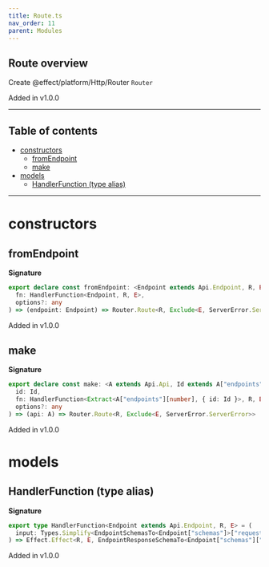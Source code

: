 ```yaml
---
title: Route.ts
nav_order: 11
parent: Modules
---
```


## Route overview

Create @effect/platform/Http/Router `Router`

Added in v1.0.0

---

<h2 class="text-delta">Table of contents</h2>

- [constructors](#constructors)
  - [fromEndpoint](#fromendpoint)
  - [make](#make)
- [models](#models)
  - [HandlerFunction (type alias)](#handlerfunction-type-alias)

---

# constructors

## fromEndpoint

**Signature**

```ts
export declare const fromEndpoint: <Endpoint extends Api.Endpoint, R, E>(
  fn: HandlerFunction<Endpoint, R, E>,
  options?: any
) => (endpoint: Endpoint) => Router.Route<R, Exclude<E, ServerError.ServerError>>
```

Added in v1.0.0

## make

**Signature**

```ts
export declare const make: <A extends Api.Api, Id extends A["endpoints"][number]["id"], R, E>(
  id: Id,
  fn: HandlerFunction<Extract<A["endpoints"][number], { id: Id }>, R, E>,
  options?: any
) => (api: A) => Router.Route<R, Exclude<E, ServerError.ServerError>>
```

Added in v1.0.0

# models

## HandlerFunction (type alias)

**Signature**

```ts
export type HandlerFunction<Endpoint extends Api.Endpoint, R, E> = (
  input: Types.Simplify<EndpointSchemasTo<Endpoint["schemas"]>["request"]>
) => Effect.Effect<R, E, EndpointResponseSchemaTo<Endpoint["schemas"]["response"]>>
```

Added in v1.0.0
